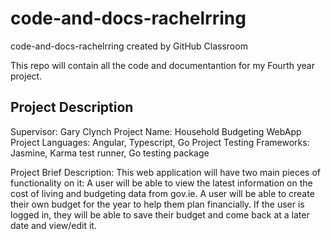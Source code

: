 # code-and-docs-rachelrring
code-and-docs-rachelrring created by GitHub Classroom

This repo will contain all the code and documentantion for my Fourth year project.

## Project Description

Supervisor: Gary Clynch
Project Name: Household Budgeting WebApp
Project Languages: Angular, Typescript, Go
Project Testing Frameworks: Jasmine, Karma test runner, Go testing package

Project Brief Description:
This web application will have two main pieces of functionality on it: A user will be able to view the latest information on the cost of living and budgeting data from gov.ie. A user will be able to create their own budget for the year to help them plan financially. If the user is logged in, they will be able to save their budget and come back at a later date and view/edit it.
